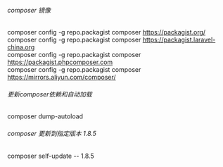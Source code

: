 ###### composer 镜像
composer config -g repo.packagist composer https://packagist.org/  
composer config -g repo.packagist composer https://packagist.laravel-china.org  
composer config -g repo.packagist composer https://packagist.phpcomposer.com  
composer config -g repo.packagist composer https://mirrors.aliyun.com/composer/

###### 更新composer依赖和自动加载
composer dump-autoload

###### composer 更新到指定版本 1.8.5
composer self-update -- 1.8.5



